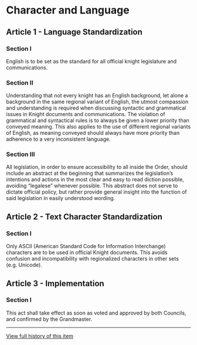 [Version: 1.0]: #

# Character and Language

## Article 1 - Language Standardization

### Section I
English is to be set as the standard for all official knight legislature and communications.

### Section II
Understanding that not every knight has an English background, let alone a background in the same regional variant of English, the utmost compassion and understanding is required when discussing syntactic and grammatical issues in Knight documents and communications. The violation of grammatical and syntactical rules is to always be given a lower priority than conveyed meaning. This also applies to the use of different regional variants of English, as meaning conveyed should always have more priority than adherence to a very inconsistent language.

### Section III
All legislation, in order to ensure accessibility to all inside the Order, should include an abstract at the beginning that summarizes the legislation’s intentions and actions in the most clear and easy to read diction possible, avoiding “legalese” whenever possible. This abstract does not serve to dictate official policy, but rather provide general insight into the function of said legislation in easily understood wording.

## Article 2 - Text Character Standardization

### Section I
Only ASCII (American Standard Code for Information Interchange) characters are to be used in official Knight documents. This avoids confusion and incompatibility with regionalized characters in other sets (e.g. Unicode).

## Article 3 - Implementation

### Section I
This act shall take effect as soon as voted and approved by both Councils, and confirmed by the Grandmaster.

---
[View full history of this item](https://github.com/Szeraax/Legislature/commits/main/Statutes/Character%20and%20Language.md)
